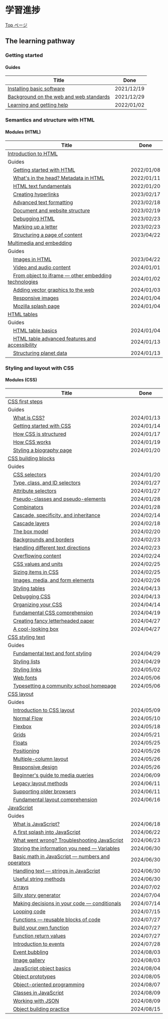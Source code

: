 # 学習進捗

[Top ページ](https://developer.mozilla.org/en-US/docs/Learn/Front-end_web_developer)

## The learning pathway

### Getting started

#### Guides

| Title                                                                                                                                            |    Done    |
| ------------------------------------------------------------------------------------------------------------------------------------------------ | :--------: |
| [Installing basic software](https://developer.mozilla.org/en-US/docs/Learn/Getting_started_with_the_web/Installing_basic_software)               | 2021/12/19 |
| [Background on the web and web standards](https://developer.mozilla.org/en-US/docs/Learn/Getting_started_with_the_web/The_web_and_web_standards) | 2021/12/29 |
| [Learning and getting help](https://developer.mozilla.org/en-US/docs/Learn/Learning_and_getting_help)                                            | 2022/01/02 |

### Semantics and structure with HTML

#### Modules (HTML)

| Title                                                                                                                                                                                     |    Done    |
| ----------------------------------------------------------------------------------------------------------------------------------------------------------------------------------------- | :--------: |
| [Introduction to HTML](https://developer.mozilla.org/en-US/docs/Learn/HTML/Introduction_to_HTML#guides)                                                                                   |            |
| Guides                                                                                                                                                                                    |            |
| &nbsp;&nbsp;&nbsp;&nbsp;[Getting started with HTML](https://developer.mozilla.org/en-US/docs/Learn/HTML/Introduction_to_HTML/Getting_started)                                             | 2022/01/08 |
| &nbsp;&nbsp;&nbsp;&nbsp;[What's in the head? Metadata in HTML](https://developer.mozilla.org/en-US/docs/Learn/HTML/Introduction_to_HTML/The_head_metadata_in_HTML)                        | 2022/01/11 |
| &nbsp;&nbsp;&nbsp;&nbsp;[HTML text fundamentals](https://developer.mozilla.org/en-US/docs/Learn/HTML/Introduction_to_HTML/HTML_text_fundamentals)                                         | 2022/01/20 |
| &nbsp;&nbsp;&nbsp;&nbsp;[Creating hyperlinks](https://developer.mozilla.org/en-US/docs/Learn/HTML/Introduction_to_HTML/Creating_hyperlinks)                                               | 2023/02/17 |
| &nbsp;&nbsp;&nbsp;&nbsp;[Advanced text formatting](https://developer.mozilla.org/en-US/docs/Learn/HTML/Introduction_to_HTML/Advanced_text_formatting)                                     | 2023/02/18 |
| &nbsp;&nbsp;&nbsp;&nbsp;[Document and website structure](https://developer.mozilla.org/en-US/docs/Learn/HTML/Introduction_to_HTML/Document_and_website_structure)                         | 2023/02/19 |
| &nbsp;&nbsp;&nbsp;&nbsp;[Debugging HTML](https://developer.mozilla.org/en-US/docs/Learn/HTML/Introduction_to_HTML/Debugging_HTML)                                                         | 2023/02/23 |
| &nbsp;&nbsp;&nbsp;&nbsp;[Marking up a letter](https://developer.mozilla.org/en-US/docs/Learn/HTML/Introduction_to_HTML/Marking_up_a_letter)                                               | 2023/02/23 |
| &nbsp;&nbsp;&nbsp;&nbsp;[Structuring a page of content](https://developer.mozilla.org/en-US/docs/Learn/HTML/Introduction_to_HTML/Structuring_a_page_of_content)                           | 2023/04/22 |
| [Multimedia and embedding](https://developer.mozilla.org/en-US/docs/Learn/HTML/Multimedia_and_embedding)                                                                                  |            |
| Guides                                                                                                                                                                                    |            |
| &nbsp;&nbsp;&nbsp;&nbsp;[Images in HTML](https://developer.mozilla.org/en-US/docs/Learn/HTML/Multimedia_and_embedding/Images_in_HTML)                                                     | 2023/04/22 |
| &nbsp;&nbsp;&nbsp;&nbsp;[Video and audio content](https://developer.mozilla.org/en-US/docs/Learn/HTML/Multimedia_and_embedding/Video_and_audio_content)                                   | 2024/01/01 |
| &nbsp;&nbsp;&nbsp;&nbsp;[From object to iframe — other embedding technologies](https://developer.mozilla.org/en-US/docs/Learn/HTML/Multimedia_and_embedding/Other_embedding_technologies) | 2024/01/02 |
| &nbsp;&nbsp;&nbsp;&nbsp;[Adding vector graphics to the web](https://developer.mozilla.org/en-US/docs/Learn/HTML/Multimedia_and_embedding/Adding_vector_graphics_to_the_Web)               | 2024/01/03 |
| &nbsp;&nbsp;&nbsp;&nbsp;[Responsive images](https://developer.mozilla.org/en-US/docs/Learn/HTML/Multimedia_and_embedding/Responsive_images)                                               | 2024/01/04 |
| &nbsp;&nbsp;&nbsp;&nbsp;[Mozilla splash page](https://developer.mozilla.org/en-US/docs/Learn/HTML/Multimedia_and_embedding/Mozilla_splash_page)                                           | 2024/01/04 |
| [HTML tables](https://developer.mozilla.org/en-US/docs/Learn/HTML/Tables)                                                                                                                 |            |
| Guides                                                                                                                                                                                    |            |
| &nbsp;&nbsp;&nbsp;&nbsp;[HTML table basics](https://developer.mozilla.org/en-US/docs/Learn/HTML/Tables/Basics#providing_common_styling_to_columns)                                        | 2024/01/04 |
| &nbsp;&nbsp;&nbsp;&nbsp;[HTML table advanced features and accessibility](https://developer.mozilla.org/en-US/docs/Learn/HTML/Tables/Advanced)                                             | 2024/01/13 |
| &nbsp;&nbsp;&nbsp;&nbsp;[Structuring planet data](https://developer.mozilla.org/en-US/docs/Learn/HTML/Tables/Structuring_planet_data)                                                     | 2024/01/13 |

### Styling and layout with CSS

#### Modules (CSS)

| Title                                                                                                                                                                         |    Done    |
| ----------------------------------------------------------------------------------------------------------------------------------------------------------------------------- | :--------: |
| [CSS first steps](https://developer.mozilla.org/en-US/docs/Learn/CSS/First_steps)                                                                                             |            |
| Guides                                                                                                                                                                        |            |
| &nbsp;&nbsp;&nbsp;&nbsp;[What is CSS?](https://developer.mozilla.org/en-US/docs/Learn/CSS/First_steps/What_is_CSS)                                                            | 2024/01/13 |
| &nbsp;&nbsp;&nbsp;&nbsp;[Getting started with CSS](https://developer.mozilla.org/en-US/docs/Learn/CSS/First_steps/Getting_started)                                            | 2024/01/14 |
| &nbsp;&nbsp;&nbsp;&nbsp;[How CSS is structured](https://developer.mozilla.org/en-US/docs/Learn/CSS/First_steps/How_CSS_is_structured)                                         | 2024/01/17 |
| &nbsp;&nbsp;&nbsp;&nbsp;[How CSS works](https://developer.mozilla.org/en-US/docs/Learn/CSS/First_steps/How_CSS_works)                                                         | 2024/01/19 |
| &nbsp;&nbsp;&nbsp;&nbsp;[Styling a biography page](https://developer.mozilla.org/en-US/docs/Learn/CSS/First_steps/Styling_a_biography_page)                                   | 2024/01/20 |
| [CSS building blocks](https://developer.mozilla.org/en-US/docs/Learn/CSS/Building_blocks)                                                                                     |            |
| Guides                                                                                                                                                                        |            |
| &nbsp;&nbsp;&nbsp;&nbsp;[CSS selectors](https://developer.mozilla.org/en-US/docs/Learn/CSS/Building_blocks/Selectors)                                                         | 2024/01/20 |
| &nbsp;&nbsp;&nbsp;&nbsp;[Type, class, and ID selectors](https://developer.mozilla.org/en-US/docs/Learn/CSS/Building_blocks/Selectors/Type_Class_and_ID_Selectors)             | 2024/01/27 |
| &nbsp;&nbsp;&nbsp;&nbsp;[Attribute selectors](https://developer.mozilla.org/en-US/docs/Learn/CSS/Building_blocks/Selectors/Attribute_selectors)                               | 2024/01/27 |
| &nbsp;&nbsp;&nbsp;&nbsp;[Pseudo-classes and pseudo-elements](https://developer.mozilla.org/en-US/docs/Learn/CSS/Building_blocks/Selectors/Pseudo-classes_and_pseudo-elements) | 2024/01/28 |
| &nbsp;&nbsp;&nbsp;&nbsp;[Combinators](https://developer.mozilla.org/en-US/docs/Learn/CSS/Building_blocks/Selectors/Combinators)                                               | 2024/01/28 |
| &nbsp;&nbsp;&nbsp;&nbsp;[Cascade, specificity, and inheritance](https://developer.mozilla.org/en-US/docs/Learn/CSS/Building_blocks/Cascade_and_inheritance)                   | 2024/02/14 |
| &nbsp;&nbsp;&nbsp;&nbsp;[Cascade layers](https://developer.mozilla.org/en-US/docs/Learn/CSS/Building_blocks/Cascade_layers)                                                   | 2024/02/18 |
| &nbsp;&nbsp;&nbsp;&nbsp;[The box model](https://developer.mozilla.org/en-US/docs/Learn/CSS/Building_blocks/The_box_model)                                                     | 2024/02/20 |
| &nbsp;&nbsp;&nbsp;&nbsp;[Backgrounds and borders](https://developer.mozilla.org/en-US/docs/Learn/CSS/Building_blocks/Backgrounds_and_borders)                                 | 2024/02/23 |
| &nbsp;&nbsp;&nbsp;&nbsp;[Handling different text directions](https://developer.mozilla.org/en-US/docs/Learn/CSS/Building_blocks/Handling_different_text_directions)           | 2024/02/23 |
| &nbsp;&nbsp;&nbsp;&nbsp;[Overflowing content](https://developer.mozilla.org/en-US/docs/Learn/CSS/Building_blocks/Overflowing_content)                                         | 2024/02/24 |
| &nbsp;&nbsp;&nbsp;&nbsp;[CSS values and units](https://developer.mozilla.org/en-US/docs/Learn/CSS/Building_blocks/Values_and_units)                                           | 2024/02/25 |
| &nbsp;&nbsp;&nbsp;&nbsp;[Sizing items in CSS](https://developer.mozilla.org/en-US/docs/Learn/CSS/Building_blocks/Sizing_items_in_CSS)                                         | 2024/02/25 |
| &nbsp;&nbsp;&nbsp;&nbsp;[Images, media, and form elements](https://developer.mozilla.org/en-US/docs/Learn/CSS/Building_blocks/Images_media_form_elements)                     | 2024/02/26 |
| &nbsp;&nbsp;&nbsp;&nbsp;[Styling tables](https://developer.mozilla.org/en-US/docs/Learn/CSS/Building_blocks/Styling_tables)                                                   | 2024/04/13 |
| &nbsp;&nbsp;&nbsp;&nbsp;[Debugging CSS](https://developer.mozilla.org/en-US/docs/Learn/CSS/Building_blocks/Debugging_CSS)                                                     | 2024/04/13 |
| &nbsp;&nbsp;&nbsp;&nbsp;[Organizing your CSS](https://developer.mozilla.org/en-US/docs/Learn/CSS/Building_blocks/Organizing)                                                  | 2024/04/14 |
| &nbsp;&nbsp;&nbsp;&nbsp;[Fundamental CSS comprehension](https://developer.mozilla.org/en-US/docs/Learn/CSS/Building_blocks/Fundamental_CSS_comprehension)                     | 2024/04/19 |
| &nbsp;&nbsp;&nbsp;&nbsp;[Creating fancy letterheaded paper](https://developer.mozilla.org/en-US/docs/Learn/CSS/Building_blocks/Creating_fancy_letterheaded_paper)             | 2024/04/27 |
| &nbsp;&nbsp;&nbsp;&nbsp;[A cool-looking box](https://developer.mozilla.org/en-US/docs/Learn/CSS/Building_blocks/A_cool_looking_box)                                           | 2024/04/27 |
| [CSS styling text](https://developer.mozilla.org/en-US/docs/Learn/CSS/Styling_text)                                                                                           |            |
| Guides                                                                                                                                                                        |            |
| &nbsp;&nbsp;&nbsp;&nbsp;[Fundamental text and font styling](https://developer.mozilla.org/en-US/docs/Learn/CSS/Styling_text/Fundamentals)                                     | 2024/04/29 |
| &nbsp;&nbsp;&nbsp;&nbsp;[Styling lists](https://developer.mozilla.org/en-US/docs/Learn/CSS/Styling_text/Styling_lists)                                                        | 2024/04/29 |
| &nbsp;&nbsp;&nbsp;&nbsp;[Styling links](https://developer.mozilla.org/en-US/docs/Learn/CSS/Styling_text/Styling_links)                                                        | 2024/05/02 |
| &nbsp;&nbsp;&nbsp;&nbsp;[Web fonts](https://developer.mozilla.org/en-US/docs/Learn/CSS/Styling_text/Web_fonts)                                                                | 2024/05/06 |
| &nbsp;&nbsp;&nbsp;&nbsp;[Typesetting a community school homepage](https://developer.mozilla.org/en-US/docs/Learn/CSS/Styling_text/Typesetting_a_homepage)                     | 2024/05/06 |
| [CSS layout](https://developer.mozilla.org/en-US/docs/Learn/CSS/CSS_layout)                                                                                                   |            |
| Guides                                                                                                                                                                        |            |
| &nbsp;&nbsp;&nbsp;&nbsp;[Introduction to CSS layout](https://developer.mozilla.org/en-US/docs/Learn/CSS/CSS_layout/Introduction)                                              | 2024/05/09 |
| &nbsp;&nbsp;&nbsp;&nbsp;[Normal Flow](https://developer.mozilla.org/en-US/docs/Learn/CSS/CSS_layout/Normal_Flow)                                                              | 2024/05/10 |
| &nbsp;&nbsp;&nbsp;&nbsp;[Flexbox](https://developer.mozilla.org/en-US/docs/Learn/CSS/CSS_layout/Flexbox)                                                                      | 2024/05/18 |
| &nbsp;&nbsp;&nbsp;&nbsp;[Grids](https://developer.mozilla.org/en-US/docs/Learn/CSS/CSS_layout/Grids)                                                                          | 2024/05/21 |
| &nbsp;&nbsp;&nbsp;&nbsp;[Floats](https://developer.mozilla.org/en-US/docs/Learn/CSS/CSS_layout/Floats)                                                                        | 2024/05/25 |
| &nbsp;&nbsp;&nbsp;&nbsp;[Positioning](https://developer.mozilla.org/en-US/docs/Learn/CSS/CSS_layout/Positioning)                                                              | 2024/05/26 |
| &nbsp;&nbsp;&nbsp;&nbsp;[Multiple-column layout](https://developer.mozilla.org/en-US/docs/Learn/CSS/CSS_layout/Multiple-column_Layout)                                        | 2024/05/26 |
| &nbsp;&nbsp;&nbsp;&nbsp;[Responsive design](https://developer.mozilla.org/en-US/docs/Learn/CSS/CSS_layout/Responsive_Design)                                                  | 2024/05/26 |
| &nbsp;&nbsp;&nbsp;&nbsp;[Beginner's guide to media queries](https://developer.mozilla.org/en-US/docs/Learn/CSS/CSS_layout/Media_queries)                                      | 2024/06/09 |
| &nbsp;&nbsp;&nbsp;&nbsp;[Legacy layout methods](https://developer.mozilla.org/en-US/docs/Learn/CSS/CSS_layout/Legacy_Layout_Methods)                                          | 2024/06/11 |
| &nbsp;&nbsp;&nbsp;&nbsp;[Supporting older browsers](https://developer.mozilla.org/en-US/docs/Learn/CSS/CSS_layout/Supporting_Older_Browsers)                                  | 2024/06/11 |
| &nbsp;&nbsp;&nbsp;&nbsp;[Fundamental layout comprehension](https://developer.mozilla.org/en-US/docs/Learn/CSS/CSS_layout/Fundamental_Layout_Comprehension)                    | 2024/06/16 |
| [JavaScript](https://developer.mozilla.org/en-US/docs/Learn/JavaScript)                                                                                                       |            |
| Guides                                                                                                                                                                        |            |
| &nbsp;&nbsp;&nbsp;&nbsp;[What is JavaScript?](https://developer.mozilla.org/en-US/docs/Learn/JavaScript/First_steps/What_is_JavaScript)                                       | 2024/06/18 |
| &nbsp;&nbsp;&nbsp;&nbsp;[A first splash into JavaScript](https://developer.mozilla.org/en-US/docs/Learn/JavaScript/First_steps/A_first_splash)                                | 2024/06/22 |
| &nbsp;&nbsp;&nbsp;&nbsp;[What went wrong? Troubleshooting JavaScript](https://developer.mozilla.org/en-US/docs/Learn/JavaScript/First_steps/What_went_wrong)                  | 2024/06/23 |
| &nbsp;&nbsp;&nbsp;&nbsp;[Storing the information you need — Variables](https://developer.mozilla.org/en-US/docs/Learn/JavaScript/First_steps/Variables)                       | 2024/06/30 |
| &nbsp;&nbsp;&nbsp;&nbsp;[Basic math in JavaScript — numbers and operators](https://developer.mozilla.org/en-US/docs/Learn/JavaScript/First_steps/Math)                        | 2024/06/30 |
| &nbsp;&nbsp;&nbsp;&nbsp;[Handling text — strings in JavaScript](https://developer.mozilla.org/en-US/docs/Learn/JavaScript/First_steps/Strings)                                | 2024/06/30 |
| &nbsp;&nbsp;&nbsp;&nbsp;[Useful string methods](https://developer.mozilla.org/en-US/docs/Learn/JavaScript/First_steps/Useful_string_methods)                                  | 2024/06/30 |
| &nbsp;&nbsp;&nbsp;&nbsp;[Arrays](https://developer.mozilla.org/en-US/docs/Learn/JavaScript/First_steps/Arrays)                                                                | 2024/07/02 |
| &nbsp;&nbsp;&nbsp;&nbsp;[Silly story generator](https://developer.mozilla.org/en-US/docs/Learn/JavaScript/First_steps/Silly_story_generator)                                  | 2024/07/04 |
| &nbsp;&nbsp;&nbsp;&nbsp;[Making decisions in your code — conditionals](https://developer.mozilla.org/en-US/docs/Learn/JavaScript/Building_blocks/conditionals)                | 2024/07/14 |
| &nbsp;&nbsp;&nbsp;&nbsp;[Looping code](https://developer.mozilla.org/en-US/docs/Learn/JavaScript/Building_blocks/Looping_code)                                                | 2024/07/15 |
| &nbsp;&nbsp;&nbsp;&nbsp;[Functions — reusable blocks of code](https://developer.mozilla.org/en-US/docs/Learn/JavaScript/Building_blocks/Functions)                            | 2024/07/27 |
| &nbsp;&nbsp;&nbsp;&nbsp;[Build your own function](https://developer.mozilla.org/en-US/docs/Learn/JavaScript/Building_blocks/Build_your_own_function)                          | 2024/07/27 |
| &nbsp;&nbsp;&nbsp;&nbsp;[Function return values](https://developer.mozilla.org/en-US/docs/Learn/JavaScript/Building_blocks/Return_values)                                     | 2024/07/27 |
| &nbsp;&nbsp;&nbsp;&nbsp;[Introduction to events](https://developer.mozilla.org/en-US/docs/Learn/JavaScript/Building_blocks/Events)                                            | 2024/07/28 |
| &nbsp;&nbsp;&nbsp;&nbsp;[Event bubbling](https://developer.mozilla.org/en-US/docs/Learn/JavaScript/Building_blocks/Event_bubbling)                                            | 2024/08/03 |
| &nbsp;&nbsp;&nbsp;&nbsp;[Image gallery](https://developer.mozilla.org/en-US/docs/Learn/JavaScript/Building_blocks/Image_gallery)                                              | 2024/08/03 |
| &nbsp;&nbsp;&nbsp;&nbsp;[JavaScript object basics](https://developer.mozilla.org/en-US/docs/Learn/JavaScript/Objects/Basics)                                                  | 2024/08/04 |
| &nbsp;&nbsp;&nbsp;&nbsp;[Object prototypes](https://developer.mozilla.org/en-US/docs/Learn/JavaScript/Objects/Object_prototypes)                                              | 2024/08/05 |
| &nbsp;&nbsp;&nbsp;&nbsp;[Object-oriented programming](https://developer.mozilla.org/en-US/docs/Learn/JavaScript/Objects/Object-oriented_programming)                          | 2024/08/07 |
| &nbsp;&nbsp;&nbsp;&nbsp;[Classes in JavaScript](https://developer.mozilla.org/en-US/docs/Learn/JavaScript/Objects/Classes_in_JavaScript)                                      | 2024/08/09 |
| &nbsp;&nbsp;&nbsp;&nbsp;[Working with JSON](https://developer.mozilla.org/en-US/docs/Learn/JavaScript/Objects/JSON)                                                           | 2024/08/09 |
| &nbsp;&nbsp;&nbsp;&nbsp;[Object building practice](https://developer.mozilla.org/en-US/docs/Learn/JavaScript/Objects/Object_building_practice)                                | 2024/08/15 |
